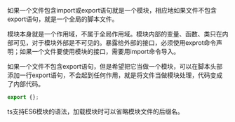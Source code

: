 如果一个文件包含import或export语句就是一个模块，相应地如果文件不包含export语句，就是一个全局的脚本文件。

模块本身就是一个作用域，不属于全局作用域。模块内部的变量、函数、类只在内部可见，对于模块外部是不可见的。暴露给外部的接口，必须使用exprot命令声明；如果一个文件要使用模块的接口，需要用import命令导入。

如果一个文件不包含export语句，但是希望把它当做一个模块，可以在脚本头部添加一行export语句，不会起到任何作用，就是将文件当做模块处理，代码变成了内部代码。

```typescript
export {};
```

ts支持ES6模块的语法，加载模块时可以省略模块文件的后缀名。



